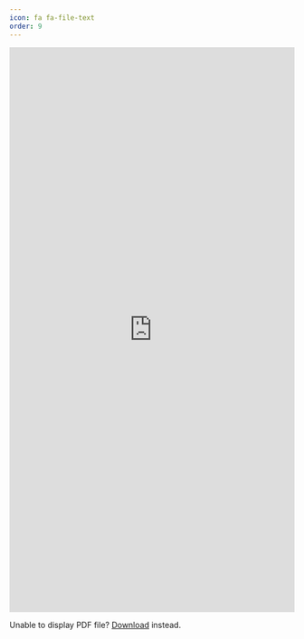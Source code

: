 ```yaml
---
icon: fa fa-file-text
order: 9
---
```


<body>
<iframe
		src="https://docs.google.com/viewer?srcid=1m-fAcsmD7YVD3GP_gItNN481dEeKjD27&pid=explorer&efh=false&a=v&chrome=false&embedded=true"
		frameBorder="0" scrolling="auto" height="1000px" width="100%">
	</iframe>
	 <p>Unable to display PDF file? <a href="https://omerwwazap.github.io/Documents/LeventDurdaliCV.pdf">Download</a> instead.</p>
</body>